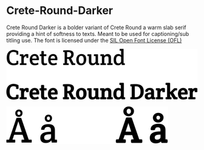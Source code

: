 Crete-Round-Darker
==================

Crete Round Darker is a bolder variant of Crete Round a warm slab serif providing a hint of softness to texts. Meant to be used for captioning/sub titling use. The font is licensed under the [SIL Open Font License (OFL)](http://scripts.sil.org/cms/scripts/page.php?site_id=nrsi&amp;id=OFL)

![Crete Round Darker vs. Crete Round](example.svg?raw=true)

![Å and å (Aring) in Crete Round and Crete Round Darker](aring.svg?raw=true)